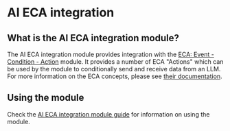 # AI ECA integration
## What is the AI ECA integration module?
The AI ECA integration module provides integration with the [ECA: Event - Condition - Action](https://www.drupal.org/project/eca)
module. It provides a number of ECA "Actions" which can be used by the module to
conditionally send and receive data from an LLM. For more information on the ECA
concepts, please see [their documentation](https://ecaguide.org/).

## Using the module
Check the [AI ECA integration module guide](https://project.pages.drupalcode.org/ai/modules/ai_eca/index.md) for
information on using the module.